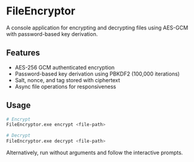 # FileEncryptor

A console application for encrypting and decrypting files using AES-GCM with password-based key derivation.

## Features

- AES-256 GCM authenticated encryption
- Password-based key derivation using PBKDF2 (100,000 iterations)
- Salt, nonce, and tag stored with ciphertext
- Async file operations for responsiveness

## Usage

```bash
# Encrypt
FileEncryptor.exe encrypt <file-path>

# Decrypt
FileEncryptor.exe decrypt <file-path>
```

Alternatively, run without arguments and follow the interactive prompts.

